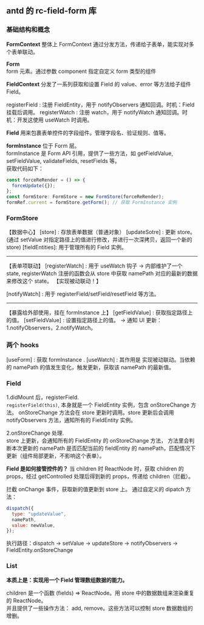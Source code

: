 ## antd 的 rc-field-form 库

### 基础结构和概念

**FormContext**
整体上 FormContext 通过分发方法，传递给子表单，能实现对多个表单联动。

**Form**  
form 元素。通过参数 component 指定自定义 form 类型的组件

**FieldContext**
分发了一系列获取和设置 Field 的 value、error 等方法给子组件 Field。

registerField : 注册 FieldEntity，用于 notifyObservers 通知回调。时机：Field 挂载后调用。
registerWatch : 注册 watch，用于 notifyWatch 通知回调。时机：开发这使用 useWatch 时调用。

**Field**
用来包裹表单控件的字段组件。管理字段名、验证规则、值等。

**formInstance**
位于 Form 层。  
formInstance 是 Form API 引用，提供了一些方法，如 getFieldValue, setFieldValue, validateFields, resetFields 等。  
获取代码如下：

```jsx
const forceReRender = () => {
  forceUpdate({});
};
const formStore: FormStore = new FormStore(forceReRender);
formRef.current = formStore.getForm(); // 获取 FormInstance 实例
```

### FormStore

【数据中心】
[store] : 存放表单数据（普通对象）
[updateSotre] : 更新 store。 (通过 setValue 对指定路径上的值进行修改，并进行一次深拷贝，返回一个新的 store)
[fieldEntities]: 用于管理所有的 Field 实例。

---

【表单项联动】
[registerWatch] : 用于 useWatch 钩子 -> 内部维护了一个 state, registerWatch 注册的函数会从 store 中获取 namePath 对应的最新的数据来修改这个 state。 【实现被动联动！】

[notifyWatch] : 用于 registerField/setField/resetField 等方法。

---

【暴露给外部使用，挂在 formInstance 上】
[getFieldValue] : 获取指定路径上的值。
[setFieldValue] : 设置指定路径上的值。 -> 通知 UI 更新：1.notifyObservers，2.notifyWatch。

### 两个 hooks

[useForm] : 获取 formInstance .
[useWatch] : 其作用是 实现被动联动。当依赖的 namePath 的值发生变化，触发更新，获取该 namePath 的最新值。

### Field

1.didMount 后，registerField.  
`registerField(this)`, 本身就是一个 FieldEntity 实例，包含 onStoreChange 方法。
onStoreChange 方法会在 store 更新时调用。store 更新后会调用 notifyObservers 方法，通知所有的 FieldEntity 实例。

2.onStoreChange 处理.  
store 上更新，会通知所有的 FieldEntity 的 onStoreChange 方法， 方法里会判断本次更新的 namePath 是否匹配当前的 fieldEntity 的 namePath，匹配情况下更新（组件局部更新，不影响这个表单）。

**Field 是如何接管控件的？**
当 children 时 ReactNode 时，获取 children 的 props，经过 getControlled 处理后得到新的 props，传递给 children（拦截）。

拦截 onChange 事件，获取新的值更新到 store 上。 通过自定义的 dipatch 方法：

```jsx
dispatch({
  type: "updateValue",
  namePath,
  value: newValue,
});
```

执行路径：dispatch -> setValue -> updateStore -> notifyObservers -> FieldEntity.onStoreChange

### List

**本质上是：实现用一个 Field 管理数组数据的能力。**

children 是一个函数 (fields) => ReactNode。用 store 中的数据数组来渲染重复的 ReactNode。  
并且提供了一些操作方法： add, remove。这些方法可以控制 store 数据数组的增删。
